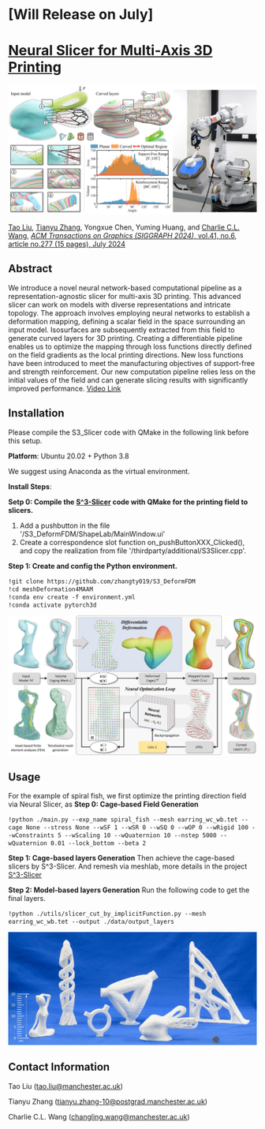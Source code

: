 # [Will Release on July]
# [Neural Slicer for Multi-Axis 3D Printing](https://RyanTaoLiu.github.io/NeuralSlicer)

![](DataSet/figures/teaser.jpg)

[Tao Liu](), [Tianyu Zhang](https://www.linkedin.com/in/tianyu-zhang-49b8231b5/), Yongxue Chen, Yuming Huang, and [Charlie C.L. Wang](https://mewangcl.github.io/), [*ACM Transactions on Graphics (SIGGRAPH 2024)*, vol.41, no.6, article no.277 (15 pages), July 2024](https://doi.org/10.1145/3658212)

## Abstract
We introduce a novel neural network-based computational pipeline as a representation-agnostic slicer for multi-axis 3D printing. This advanced slicer can work on models with diverse representations and intricate topology. The approach involves employing neural networks to establish a deformation mapping, defining a scalar field in the space surrounding an input model. Isosurfaces are subsequently extracted from this field to generate curved layers for 3D printing. Creating a differentiable pipeline enables us to optimize the mapping through loss functions directly defined on the field gradients as the local printing directions. New loss functions have been introduced to meet the manufacturing objectives of support-free and strength reinforcement. Our new computation pipeline relies less on the initial values of the field and can generate slicing results with significantly improved performance. [Video Link](https://www.youtube.com/watch?v=qNm1ierKuUk)

## Installation

Please compile the S3_Slicer code with QMake in the following link before this setup.

**Platform**: Ubuntu 20.02 + Python 3.8

We suggest using Anaconda as the virtual environment.

**Install Steps**: 

**Setp 0: Compile the [S^3-Slicer](https://github.com/zhangty019/S3_DeformFDM) code with QMake for the printing field to slicers.**

1. Add a pushbutton in the file '/S3_DeformFDM/ShapeLab/MainWindow.ui'
2. Create a correspondence slot function on_pushButtonXXX_Clicked(), and copy the realization from file '/thirdparty/additional/S3Slicer.cpp'.

**Step 1: Create and config the Python environment.**

```
!git clone https://github.com/zhangty019/S3_DeformFDM
!cd meshDeformation4MAAM
!conda env create -f environment.yml
!conda activate pytorch3d 
```

![](DataSet/figures/pipline.jpg)

## Usage
For the example of spiral fish, we first optimize the printing direction field via Neural Slicer, as
**Step 0: Cage-based Field Generation**
```
!python ./main.py --exp_name spiral_fish --mesh earring_wc_wb.tet --cage None --stress None --wSF 1 --wSR 0 --wSQ 0 --wOP 0 --wRigid 100 --wConstraints 5 --wScaling 10 --wQuaternion 10 --nstep 5000 --wQuaternion 0.01 --lock_bottom --beta 2
```
**Step 1: Cage-based layers Generation**
Then achieve the cage-based slicers by S^3-Slicer.
And remesh via meshlab, more details in the project [S^3-Slicer](https://github.com/zhangty019/S3_DeformFDM)

**Step 2: Model-based layers Generation**
Run the following code to get the final layers.
```
!python ./utils/slicer_cut_by_implicitFunction.py --mesh earring_wc_wb.tet --output ./data/output_layers
```


![](DataSet/figures/printingResult.jpg)

## Contact Information
Tao Liu      (tao.liu@manchester.ac.uk)

Tianyu Zhang (tianyu.zhang-10@postgrad.manchester.ac.uk)

Charlie C.L. Wang  (changling.wang@manchester.ac.uk)
